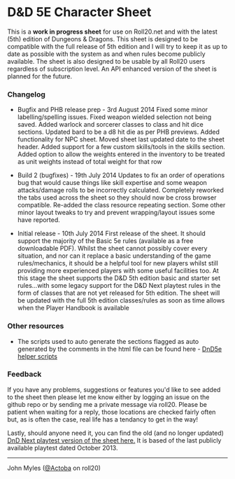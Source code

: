 # D&D 5E Character Sheet

This is a **work in progress sheet** for use on Roll20.net and with the latest (5th) edition of Dungeons & Dragons.  This sheet is designed to be compatible with the full release of 5th edition and I will try to keep it as up to date as possible with the system as and when rules become publicly available.  The sheet is also designed to be usable by all Roll20 users regardless of subscription level.  An API enhanced version of the sheet is planned for the future.

### Changelog

* Bugfix and PHB release prep - 3rd August 2014
Fixed some minor labelling/spelling issues. Fixed weapon wielded selection not being saved.  Added warlock and sorcerer classes to class and hit dice sections.  Updated bard to be a d8 hit die as per PHB previews.  Added functionality for NPC sheet.  Moved sheet last updated date to the sheet header.  Added support for a few custom skills/tools in the skills section.  Added option to allow the weights entered in the inventory to be treated as unit weights instead of total weight for that row

* Build 2 (bugfixes) - 19th July 2014
Updates to fix an order of operations bug that would cause things like skill expertise and some weapon attacks/damage rolls to be incorrectly calculated.  Completely reworked the tabs used across the sheet so they should now be cross browser compatible.  Re-added the class resource repeating section.  Some other minor layout tweaks to try and prevent wrapping/layout issues some have reported.

* Initial release - 10th July 2014
First release of the sheet.  It should support the majority of the Basic 5e rules (available as a free downloadable PDF).  Whilst the sheet cannot possibly cover every situation, and nor can it replace a basic understanding of the game rules/mechanics, it should be a helpful tool for new players whilst still providing more experienced players with some useful facilities too.  At this stage the sheet supports the D&D 5th edition basic and starter set rules...with some legacy support for the D&D Next playtest rules in the form of classes that are not yet released for 5th edition.  The sheet will be updated with the full 5th edition classes/rules as soon as time allows when the Player Handbook is available

### Other resources

* The scripts used to auto generate the sections flagged as auto generated by the comments in the html file can be found here - [DnD5e helper scripts](https://github.com/Actoba/DnD-5e-helper-scripts)

### Feedback

If you have any problems, suggestions or features you'd like to see added to the sheet then please let me know either by logging an issue on the github repo or by sending me a private message via roll20.  Please be patient when waiting for a reply, those locations are checked fairly often but, as is often the case, real life has a tendancy to get in the way!

Lastly, should anyone need it, you can find the old (and no longer updated) [DnD Next playtest version of the sheet here.](https://github.com/Actoba/roll20-character-sheets/tree/master/DnDNext_Actoba) It is based of the last publicly available playtest dated October 2013.

---

John Myles ([@Actoba](https://app.roll20.net/users/427494/actoba) on roll20)

